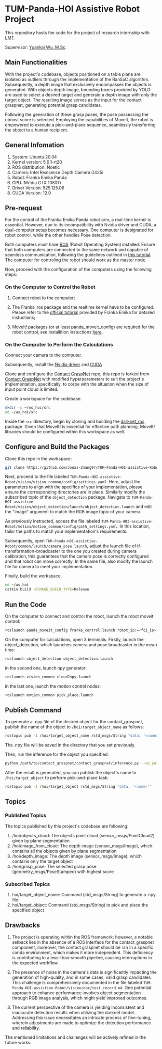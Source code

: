 # TUM-Panda-HOI Assistive Robot Project

This repository hosts the code for the project of research internship with [LMT](https://www.ce.cit.tum.de/lmt/startseite/).

Supervisor: [Yuankai Wu, M.Sc](https://www.ce.cit.tum.de/lmt/team/mitarbeiter/wu-yuankai/).

## Main Functionalities

With the project's codebase, objects positioned on a table plane are isolated as outliers through the implementation of the RanSaC algorithm. Subsequently, a depth image that exclusively encompasses the objects is generated. With objects depth image, bounding boxes provided by YOLO are used to select a desired target and generate a depth image with only the target object. The resulting image serves as the input for the contact graspnet, generating potential grasp candidates.

Following the generation of these grasp poses, the pose possessing the utmost score is selected. Employing the capabilities of MoveIt, the robot is empowered to execute a pick-and-place sequence, seamlessly transferring the object to a human recipient.

## General Infomation

1. System: Ubuntu 20.04
2. Kernel version: 5.9.1-rt20
3. ROS distribution: Noetic
4. Camera: Intel Realsense Depth Camera D435i
5. Robot: Franka Emika Panda
6. GPU: NVidia GTX 1080Ti
7. Driver Version: 525.125.06
8. CUDA Version: 12.0

## Pre-request

For the control of the Franka Emika Panda robot arm, a real-time kernel is essential. However, due to its incompatibility with Nvidia driver and CUDA, a dual-computer setup becomes necessary. One computer is designated for robot control, while the other handles Pose detection.

Both computers must have [ROS](http://wiki.ros.org/noetic/Installation) (Robot Operating System) installed. Ensure that both computers are connected to the same network and capable of seamless communication, following the guidelines outlined in [this tutorial](http://wiki.ros.org/ROS/Tutorials/MultipleMachines). The computer for controling the robot should work as the master node.

Now, proceed with the configuration of the computers using the following steps:

### On the Computer to Control the Robot

1. Connect robot to the computer;

2. The Franka_ros package and the realtime kernel have to be configured. Please refer to the [official tutorial](https://frankaemika.github.io/docs/installation_linux.html) provided by Franka Emika for detailed instuctions;

3. MoveIt! packages (or at least panda_moveit_config) are required for the robot control, see installition instuctions [here](https://ros-planning.github.io/moveit_tutorials/doc/getting_started/getting_started.html).

### On the Computer to Perform the Calculations

Connect your camera to the computer.

Subsequently, install the [Nvidia driver](https://docs.nvidia.com/datacenter/tesla/tesla-installation-notes/index.html) and [CUDA](https://docs.nvidia.com/cuda/cuda-installation-guide-linux/index.html)

Clone and configure the [Contact GraspNet](https://github.com/Jonas-Zhang97/contact_graspnet_hoi) repo, this repo is forked from [Contact GraspNet](https://github.com/NVlabs/contact_graspnet) with modified hyperparameters to suit the project's implementation, specifically, to corpe with the situation when the size of input point cloud is limited.

Create a workspace for the codebase:

```bash
mkdir -p ~/ws_hoi/src
cd ~/ws_hoi/src 
```
  
Inside the `src` directory, begin by cloning and building the [darknet_ros](https://github.com/leggedrobotics/darknet_ros) package. Given that MoveIt! is essential for effective path planning, MoveIt! libraries should be configured within this workspace as well.

## Configure and Build the Packages

Clone this repo in the workspace:

```bash
git clone https://github.com/Jonas-Zhang97/TUM-Panda-HOI-assistive-Robot.git
```

Next, proceed to the file labeled `TUM-Panda-HOI-assistive-Robot/vision/vision_common/config/settings.yaml`. Here, adjust the parameters to align with the specifics of your implementation, please ensure the corresponding directories are in place. Similarly modify the subscribed topic of the `object_detection` package. Navigate to `TUM-Panda-HOI-assistive-Robot/vision/object_detection/launch/object_detection.launch` and edit the "image" argument to match the RGB image topic of your camera.

As previously instructed, access the file labeled `TUM-Panda-HOI-assistive-Robot/motion/motion_common/config/path_settings.yaml`. In this location, tailor the paths to match your implementation's requirements.

Subsequently, open `TUM-Panda-HOI-assistive-Robot/common/launch/camera_pose.launch`, adjust the launch file of tf-transformation-broadcaster to the one you created during camera calibration, this guarantees that the camera pose is correctly configured and that robot can move correctly. In the same file, also modify the launch file for camera to meet your implementation.

Finally, build the workspace:

```bash
cd ~/ws_hoi
catkin build -DCMAKE_BUILD_TYPE=Release
```

## Run the Code

On the computer to connect and control the robot, launch the robot moveit control:

```bash
roslaunch panda_moveit_config franka_control.launch robot_ip:=<fci_ip>
```

On the computer for calculations, open 3 terminals. Firstly, launch the object_detection, which launches camera and pose broadcaster in the mean time:

```bash
roslaunch object_detection object_detection.launch
```

in the second one, launch npy generator:

```bash
roslaunch vision_common cloud2npy.launch
```

in the last one, launch the motion control nodes:

```bash
roslaunch motion_common pick_place.launch
```

## Publish Command

To generate a .npy file of the desired object for the contact_graspnet, publish the name of the object to `/hoi/target_object_name` as follows:

```bash
rostopic pub -1 /hoi/target_object_name /std_msgs/String "data: '<name>'"
```

The .npy file will be saved in the directory that you set previously.

Then, run the inference for the object you specified:

```bash
python /path/to/contact_graspnet/contact_graspnet/inference.py --np_path=/path/to/npy/file/<name>.npy
```

After the result is generated, you can publish the object's name to `/hoi/target_object` to perform pick-and-place task:

```bash
rostopic pub -1 /hoi/target_object /std_msgs/String "data: '<name>'"
```

## Topics

### Published Topics

The topics published by this project's codebase are following:

1. /hoi/objects_cloud: The objects point cloud (sensor_msgs/PointCloud2) given by plane segmentation
2. /hoi/image_from_cloud: The depth image (sensor_msgs/Image), which contains all the objects given by plane segmentation
3. /hoi/depth_image: The depth image (sensor_msgs/Image), which contains only the target object
4. /hoi/grasp_pose: The selected grasp pose (geometry_msgs/PoseStamped) with highest score

### Subscribed Topics

1. hoi/target_object_name: Command (std_msgs/String) to generate a .npy file
2. hoi/target_object: Command (std_msgs/String) to pick and place the specified object

## Drawbacks

1. The project is operating within the ROS framework; however, a notable setback lies in the absence of a ROS interface for the contact_graspnet component, moreover, the contact graspnet should be ran in a specific conda environment, which makes it more independent. This deficiency is contributing to a less-than-smooth pipeline, causing interruptions in the expected workflow.

2. The presence of noise in the camera's data is significantly impacting the generation of high-quality, and in some cases, valid grasp candidates. This challenge is comprehensively documented in the file labeled `TUM-Panda-HOI-assistive-Robot/vision/doc/test_record.md`. One potential approach to enhance performance involves object segmentation through RGB image analysis, which might yield improved outcomes.

3. The current perspective of the camera is yielding inconsistent and inaccurate detection results when utilizing the darknet model. Addressing this issue necessitates an intricate process of fine-tuning, wherein adjustments are made to optimize the detection performance and reliability.

The mentioned limitations and challenges will be actively refined in the future works.
